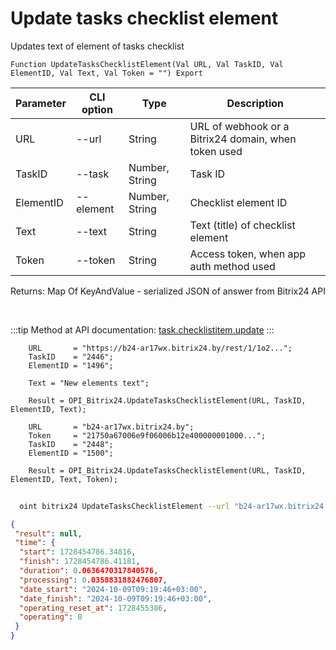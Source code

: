 ﻿---
sidebar_position: 2
---

# Update tasks checklist element
 Updates text of element of tasks checklist



`Function UpdateTasksChecklistElement(Val URL, Val TaskID, Val ElementID, Val Text, Val Token = "") Export`

  | Parameter | CLI option | Type | Description |
  |-|-|-|-|
  | URL | --url | String | URL of webhook or a Bitrix24 domain, when token used |
  | TaskID | --task | Number, String | Task ID |
  | ElementID | --element | Number, String | Checklist element ID |
  | Text | --text | String | Text (title) of checklist element |
  | Token | --token | String | Access token, when app auth method used |

  
  Returns:  Map Of KeyAndValue - serialized JSON of answer from Bitrix24 API

<br/>

:::tip
Method at API documentation: [task.checklistitem.update](https://dev.1c-bitrix.ru/rest_help/tasks/task/checklistitem/update.php)
:::
<br/>


```bsl title="Code example"
    URL       = "https://b24-ar17wx.bitrix24.by/rest/1/1o2...";
    TaskID    = "2446";
    ElementID = "1496";

    Text = "New elements text";

    Result = OPI_Bitrix24.UpdateTasksChecklistElement(URL, TaskID, ElementID, Text);

    URL       = "b24-ar17wx.bitrix24.by";
    Token     = "21750a67006e9f06006b12e400000001000...";
    TaskID    = "2448";
    ElementID = "1500";

    Result = OPI_Bitrix24.UpdateTasksChecklistElement(URL, TaskID, ElementID, Text, Token);
```



```sh title="CLI command example"
    
  oint bitrix24 UpdateTasksChecklistElement --url "b24-ar17wx.bitrix24.by" --task "1080" --element "400" --text %text% --token "fe3fa966006e9f06006b12e400000001000..."

```

```json title="Result"
{
 "result": null,
 "time": {
  "start": 1728454786.34816,
  "finish": 1728454786.41181,
  "duration": 0.0636470317840576,
  "processing": 0.0358831882476807,
  "date_start": "2024-10-09T09:19:46+03:00",
  "date_finish": "2024-10-09T09:19:46+03:00",
  "operating_reset_at": 1728455386,
  "operating": 0
 }
}
```
